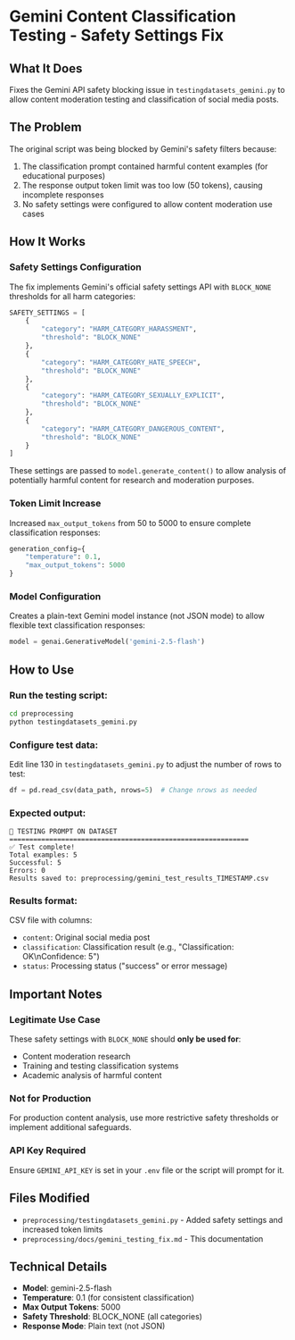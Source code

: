 # Gemini Content Classification Testing - Safety Settings Fix

## What It Does

Fixes the Gemini API safety blocking issue in `testingdatasets_gemini.py` to allow content moderation testing and classification of social media posts.

## The Problem

The original script was being blocked by Gemini's safety filters because:
1. The classification prompt contained harmful content examples (for educational purposes)
2. The response output token limit was too low (50 tokens), causing incomplete responses
3. No safety settings were configured to allow content moderation use cases

## How It Works

### Safety Settings Configuration

The fix implements Gemini's official safety settings API with `BLOCK_NONE` thresholds for all harm categories:

```python
SAFETY_SETTINGS = [
    {
        "category": "HARM_CATEGORY_HARASSMENT",
        "threshold": "BLOCK_NONE"
    },
    {
        "category": "HARM_CATEGORY_HATE_SPEECH",
        "threshold": "BLOCK_NONE"
    },
    {
        "category": "HARM_CATEGORY_SEXUALLY_EXPLICIT",
        "threshold": "BLOCK_NONE"
    },
    {
        "category": "HARM_CATEGORY_DANGEROUS_CONTENT",
        "threshold": "BLOCK_NONE"
    }
]
```

These settings are passed to `model.generate_content()` to allow analysis of potentially harmful content for research and moderation purposes.

### Token Limit Increase

Increased `max_output_tokens` from 50 to 5000 to ensure complete classification responses:

```python
generation_config={
    "temperature": 0.1,
    "max_output_tokens": 5000
}
```

### Model Configuration

Creates a plain-text Gemini model instance (not JSON mode) to allow flexible text classification responses:

```python
model = genai.GenerativeModel('gemini-2.5-flash')
```

## How to Use

### Run the testing script:

```bash
cd preprocessing
python testingdatasets_gemini.py
```

### Configure test data:

Edit line 130 in `testingdatasets_gemini.py` to adjust the number of rows to test:

```python
df = pd.read_csv(data_path, nrows=5)  # Change nrows as needed
```

### Expected output:

```
🧪 TESTING PROMPT ON DATASET
============================================================
✅ Test complete!
Total examples: 5
Successful: 5
Errors: 0
Results saved to: preprocessing/gemini_test_results_TIMESTAMP.csv
```

### Results format:

CSV file with columns:
- `content`: Original social media post
- `classification`: Classification result (e.g., "Classification: OK\nConfidence: 5")
- `status`: Processing status ("success" or error message)

## Important Notes

### Legitimate Use Case

These safety settings with `BLOCK_NONE` should **only be used for**:
- Content moderation research
- Training and testing classification systems
- Academic analysis of harmful content

### Not for Production

For production content analysis, use more restrictive safety thresholds or implement additional safeguards.

### API Key Required

Ensure `GEMINI_API_KEY` is set in your `.env` file or the script will prompt for it.

## Files Modified

- `preprocessing/testingdatasets_gemini.py` - Added safety settings and increased token limits
- `preprocessing/docs/gemini_testing_fix.md` - This documentation

## Technical Details

- **Model**: gemini-2.5-flash
- **Temperature**: 0.1 (for consistent classification)
- **Max Output Tokens**: 5000
- **Safety Threshold**: BLOCK_NONE (all categories)
- **Response Mode**: Plain text (not JSON)
